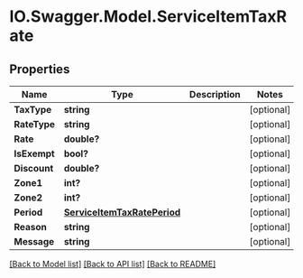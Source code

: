 # IO.Swagger.Model.ServiceItemTaxRate
## Properties

Name | Type | Description | Notes
------------ | ------------- | ------------- | -------------
**TaxType** | **string** |  | [optional] 
**RateType** | **string** |  | [optional] 
**Rate** | **double?** |  | [optional] 
**IsExempt** | **bool?** |  | [optional] 
**Discount** | **double?** |  | [optional] 
**Zone1** | **int?** |  | [optional] 
**Zone2** | **int?** |  | [optional] 
**Period** | [**ServiceItemTaxRatePeriod**](ServiceItemTaxRatePeriod.md) |  | [optional] 
**Reason** | **string** |  | [optional] 
**Message** | **string** |  | [optional] 

[[Back to Model list]](../README.md#documentation-for-models) [[Back to API list]](../README.md#documentation-for-api-endpoints) [[Back to README]](../README.md)

